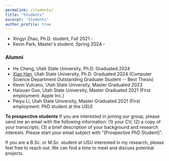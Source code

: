 ```yaml
---
permalink: /students/
title: "Students"
excerpt: "Students"
author_profile: true
---
```


<!-- ### Students -->

- Xingyi Zhao, Ph.D. student, Fall 2021 -
- Kevin Park, Master's student, Spring 2024 - 


### Alumni 
- He Cheng, Utah State University, Ph.D. Graduated 2024
- [Xiao Han](https://hanxiao0607.github.io/), Utah State University, Ph.D. Graduated 2024 (Computer Science Department Outstanding Graduate Student -- Best Thesis) 
- Kevin Vulcano, Utah State University, Master Graduated 2023
- Haixuan Guo, Utah State University, Master Graduated 2021 (First employment: Apple Inc.)
- Peiyu Li, Utah State University, Master Graduated 2021 (First employment: PhD student at the USU)



**To prospective students**
If you are interested in joining our group, please send me an email with the following information: (1) your CV; (2) a copy of your transcripts; (3) a brief description of your background and research interests. Please start your email subject with "[Prospective PhD Student]".

If you are a B.Sc. or M.Sc. student at USU interested in my research, please feel free to reach out. We can find a time to meet and discuss potential projects.